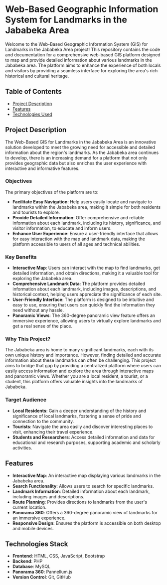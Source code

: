 ﻿# Web-Based Geographic Information System for Landmarks in the Jababeka Area

Welcome to the Web-Based Geographic Information System (GIS) for Landmarks in the Jababeka Area project! This repository contains the code and documentation for a comprehensive web-based GIS platform designed to map and provide detailed information about various landmarks in the Jababeka area. The platform aims to enhance the experience of both locals and visitors by providing a seamless interface for exploring the area's rich historical and cultural heritage.

## Table of Contents

- [Project Description](#project-description)
- [Features](#features)
- [Technologies Used](#technologies-used)

## Project Description

The Web-Based GIS for Landmarks in the Jababeka Area is an innovative solution developed to meet the growing need for accessible and detailed information about the region's landmarks. As the Jababeka area continues to develop, there is an increasing demand for a platform that not only provides geographic data but also enriches the user experience with interactive and informative features.

### Objectives
The primary objectives of the platform are to:
- **Facilitate Easy Navigation**: Help users easily locate and navigate to landmarks within the Jababeka area, making it simple for both residents and tourists to explore.
- **Provide Detailed Information**: Offer comprehensive and reliable information about each landmark, including its history, significance, and visitor information, to educate and inform users.
- **Enhance User Experience**: Ensure a user-friendly interface that allows for easy interaction with the map and landmark data, making the platform accessible to users of all ages and technical abilities.

### Key Benefits
- **Interactive Map**: Users can interact with the map to find landmarks, get detailed information, and obtain directions, making it a valuable tool for exploring the Jababeka area.
- **Comprehensive Landmark Data**: The platform provides detailed information about each landmark, including images, descriptions, and historical context, helping users appreciate the significance of each site.
- **User-Friendly Interface**: The platform is designed to be intuitive and easy to use, ensuring that users can quickly find the information they need without any hassle.
- **Panoramic Views**: The 360-degree panoramic view feature offers an immersive experience, allowing users to virtually explore landmarks and get a real sense of the place.

### Why This Project?
The Jababeka area is home to many significant landmarks, each with its own unique history and importance. However, finding detailed and accurate information about these landmarks can often be challenging. This project aims to bridge that gap by providing a centralized platform where users can easily access information and explore the area through interactive maps and panoramic views. Whether you are a local resident, a tourist, or a student, this platform offers valuable insights into the landmarks of Jababeka.

### Target Audience
- **Local Residents**: Gain a deeper understanding of the history and significance of local landmarks, fostering a sense of pride and connection to the community.
- **Tourists**: Navigate the area easily and discover interesting places to visit, enhancing their travel experience.
- **Students and Researchers**: Access detailed information and data for educational and research purposes, supporting academic and scholarly activities.

## Features

- **Interactive Map**: An interactive map displaying various landmarks in the Jababeka area.
- **Search Functionality**: Allows users to search for specific landmarks.
- **Landmark Information**: Detailed information about each landmark, including images and descriptions.
- **Route Planning**: Provides directions to landmarks from the user's current location.
- **Panorama 360**: Offers a 360-degree panoramic view of landmarks for an immersive experience.
- **Responsive Design**: Ensures the platform is accessible on both desktop and mobile devices.

## Technologies Stack

- **Frontend**: HTML, CSS, JavaScript, Bootstrap
- **Backend**: PHP
- **Database**: MySQL
- **Panorama 360**: Pannellum.js
- **Version Control**: Git, GitHub
